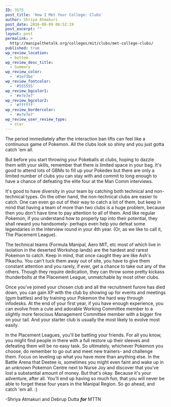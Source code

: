 ```yaml
---
ID: 3575
post_title: 'How I Met Your College: Clubs'
author: Shriya Atmakuri
post_date: 2016-08-09 06:52:19
post_excerpt: ""
layout: post
permalink: >
  http://manipalthetalk.org/colleges/mit/clubs/met-college-clubs/
published: true
wp_review_location:
  - bottom
wp_review_desc_title:
  - Summary
wp_review_color:
  - '#1e73be'
wp_review_fontcolor:
  - '#555555'
wp_review_bgcolor1:
  - '#e7e7e7'
wp_review_bgcolor2:
  - '#ffffff'
wp_review_bordercolor:
  - '#e7e7e7'
wp_review_user_review_type:
  - star
---
```

The period immediately after the interaction ban lifts can feel like a continuous game of Pokemon. All the clubs look so shiny and you just gotta catch 'em all.

But before you start throwing your Pokeballs at clubs, hoping to dazzle them with your skills, remember that there is limited space in your bag. It's good to attend lots of GBMs to fill up your Pokedex but there are only a limited number of clubs you can stay with and commit to long enough to have a chance of defeating the elite four at the Man Comm interviews.

It's good to have diversity in your team by catching both technical and non- technical types. On the other hand, the non-technical clubs are easier to catch. One can even go out of their way to catch a lot of them, but keep in mind that having a team of more than two clubs is a huge problem, because then you don't have time to pay attention to all of them. And like regular Pokemon, if you understand how to properly tap into their potential, they shall reward you handsomely- perhaps even help you defeat some legendaries in the interview round in your 4th year. (Or, as we like to call it, The Placement League).

The technical teams (Formula Manipal, Aero MIT, etc most of which live in isolation in the deserted Workshop lands) are the hardest and rarest Pokemon to catch. Keep in mind, that once caught they are like Ash's Pikachu. You can't tuck them away out of site, you have to give them constant attention and you rarely, if ever, get a chance to take out any of the others. Though they require dedication, they can throw some pretty kickass thunderbolts at the Placement League, unmatchable by most other clubs.

Once you've joined your chosen club and all the recruitment furore has died down, you can gain XP with the club by showing up for events and meetings (gym battles) and by training your Pokemon the hard way through infodesks. At the end of your first year, if you have enough experience, you can evolve from a cute and adorable Working Committee member to a slightly more ferocious Management Committee member with a bigger fire on your tail. And your starter club is usually the most likely to evolve most easily.

In the Placement Leagues, you'll be battling your friends. For all you know, you might find people in there with a full restore up their sleeves and defeating them will be no easy task. So ultimately, whichever Pokemon you choose, do remember to go out and meet new trainers- and challenge them. Focus on leveling up what you have more than anything else. In the Battle Arena that Deetee is, sometimes you might even faint and wake up in an unknown Pokemon Centre next to Nurse Joy and discover that you've lost a substantial amount of money. But that's okay. Because it's your adventure, after all. You'll end up having so much fun, that you will never be able to forget these four years in the Manipal Region. So go ahead, and catch 'em all. :)

-Shriya Atmakuri and Debrup Dutta <strong><em>for</em></strong> MTTN
